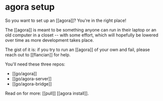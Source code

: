 # agora setup

So you want to set up an [[agora]]? You're in the right place!

The [[agora]] is meant to be something anyone can run in their laptop or an old computer in a closet -- with some effort, which will hopefully be lowered over time as more development takes place.

The gist of it is: if you try to run an [[agora]] of your own and fail, please reach out to [[flancian]] for help.

You'll need these three repos:

- [[go/agora]]
- [[go/agora-server]]
- [[go/agora-bridge]]

Read on for more: [[pull]] [[agora install]].

